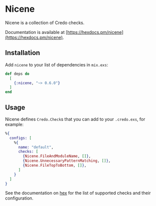 # Nicene

Nicene is a collection of Credo checks.

Documentation is available at [https://hexdocs.pm/nicene](https://hexdocs.pm/nicene).

## Installation

Add `nicene` to your list of dependencies in `mix.exs`:

```elixir
def deps do
  [
    {:nicene, "~> 0.6.0"}
  ]
end
```

## Usage

Nicene defines `Credo.Check`s that you can add to your `.credo.exs`, for
example:

```elixir
%{
  configs: [
    %{
      name: "default",
      checks: [
        {Nicene.FileAndModuleName, []},
        {Nicene.UnnecessaryPatternMatching, []},
        {Nicene.FileTopToBottom, []},
      ]
    }
  ]
}
```

See the documentation on [hex](https://hexdocs.pm/nicene) for the list of
supported checks and their configuration.
